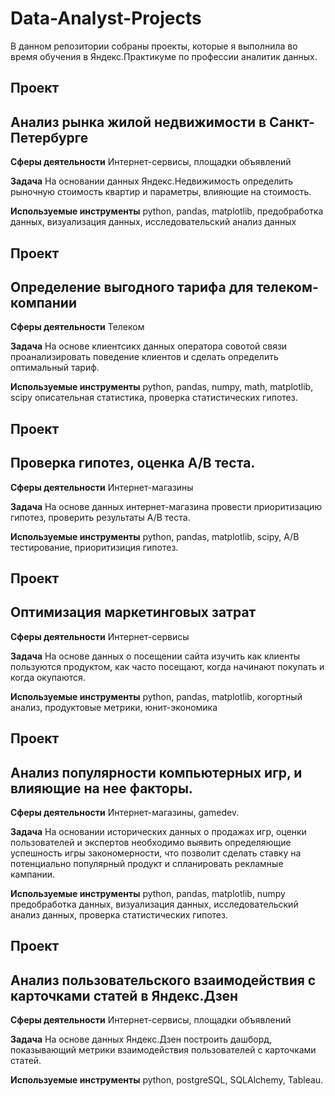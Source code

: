 # Data-Analyst-Projects
В данном репозитории собраны проекты, которые я выполнила во время обучения в Яндекс.Практикуме по профессии аналитик данных.

## Проект
## Анализ рынка жилой недвижимости в Санкт-Петербурге
**Сферы деятельности**
Интернет-сервисы, площадки объявлений

**Задача**
На основании данных Яндекс.Недвижимость определить рыночную стоимость квартир и параметры, влияющие на стоимость.

**Используемые инструменты**
python, pandas, matplotlib, 
предобработка данных, визуализация данных, исследовательский анализ данных

## Проект
## Определение выгодного тарифа для телеком-компании
**Сферы деятельности**
Телеком

**Задача**
На основе клиентсикх данных оператора совотой связи проанализировать поведение клиентов и сделать определить оптимальный тариф.

**Используемые инструменты**
python, pandas, numpy, math, matplotlib, scipy
описательная статистика, проверка статистических гипотез.

## Проект
## Проверка гипотез, оценка А/В теста.
**Сферы деятельности**
Интернет-магазины

**Задача**
На основе данных интернет-магазина провести приоритизацию гипотез, проверить результаты А/В теста.

**Используемые инструменты**
python, pandas, matplotlib, scipy, A/B тестирование, приоритизиция гипотез.

## Проект
## Оптимизация маркетинговых затрат

**Сферы деятельности**
Интернет-сервисы

**Задача**
На основе данных о посещении сайта изучить как клиенты пользуются продуктом, как часто посещают, когда начинают покупать и когда окупаются.

**Используемые инструменты**
python, pandas, matplotlib, когортный анализ, продуктовые метрики, юнит-экономика

## Проект
## Анализ популярности компьютерных игр, и влияющие на нее факторы.

**Сферы деятельности**
Интернет-магазины, gamedev.

**Задача**
На основании исторических данных о продажах игр, оценки пользователей и экспертов необходимо выявить определяющие успешность игры закономерности, что позволит сделать ставку на потенциально популярный продукт и спланировать рекламные кампании.

**Используемые инструменты**
python, pandas, matplotlib, numpy предобработка данных, визуализация данных, исследовательский анализ данных, проверка статистических гипотез.

## Проект
## Анализ пользовательского взаимодействия с карточками статей в Яндекс.Дзен
**Сферы деятельности**
Интернет-сервисы, площадки объявлений

**Задача**
На основе данных Яндекс.Дзен построить дашборд, показывающий метрики взаимодействия пользователей с карточками статей.

**Используемые инструменты**
python, postgreSQL, SQLAlchemy, Tableau.
